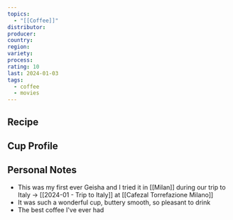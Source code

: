 ```yaml
---
topics:
  - "[[Coffee]]"
distributor: 
producer: 
country: 
region: 
variety: 
process: 
rating: 10
last: 2024-01-03
tags:
  - coffee
  - movies
---
```

## Recipe


## Cup Profile


## Personal Notes

- This was my first ever Geisha and I tried it in [[Milan]] during our trip to Italy -> [[2024-01 - Trip to Italy]] at [[Cafezal Torrefazione Milano]]
- It was such a wonderful cup, buttery smooth, so pleasant to drink
- The best coffee I've ever had